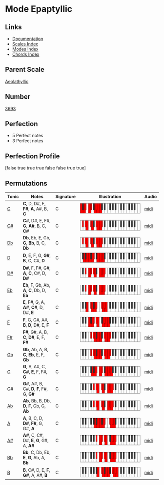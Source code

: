 # Mode Epaptyllic

## Links

- [Documentation](index.md)
- [Scales Index](Scales.md)
- [Modes Index](Modes.md)
- [Chords Index](Chords.md)

## Parent Scale

[Aeolathyllic](ScaleAeolathyllic.md)

## Number

[3693](https://ianring.com/musictheory/scales/3693)

## Perfection

- 5 Perfect notes
- 3 Perfect notes

## Perfection Profile

[false true true true false false true true]

## Permutations

| Tonic | Notes | Signature | Illustration | Audio |
|-------|-------|-----------|--------------|-------|
| [C](ModeCNaturalEpaptyllic.md) | **C**, D, D#, F, **F#**, **A**, A#, B, **C** | C | ![CNaturalEpaptyllic](ModeCNaturalEpaptyllic.png) | [midi](https://github.com/edipermadi/music/blob/main/docs/ModeCNaturalEpaptyllic.mid?raw=true) |
| [C#](ModeCSharpEpaptyllic.md) | **C#**, D#, E, F#, **G**, **A#**, B, C, **C#** | C | ![CSharpEpaptyllic](ModeCSharpEpaptyllic.png) | [midi](https://github.com/edipermadi/music/blob/main/docs/ModeCSharpEpaptyllic.mid?raw=true) |
| [Db](ModeDFlatEpaptyllic.md) | **Db**, Eb, E, Gb, **G**, **Bb**, B, C, **Db** | C | ![DFlatEpaptyllic](ModeDFlatEpaptyllic.png) | [midi](https://github.com/edipermadi/music/blob/main/docs/ModeDFlatEpaptyllic.mid?raw=true) |
| [D](ModeDNaturalEpaptyllic.md) | **D**, E, F, G, **G#**, **B**, C, C#, **D** | C | ![DNaturalEpaptyllic](ModeDNaturalEpaptyllic.png) | [midi](https://github.com/edipermadi/music/blob/main/docs/ModeDNaturalEpaptyllic.mid?raw=true) |
| [D#](ModeDSharpEpaptyllic.md) | **D#**, F, F#, G#, **A**, **C**, C#, D, **D#** | C | ![DSharpEpaptyllic](ModeDSharpEpaptyllic.png) | [midi](https://github.com/edipermadi/music/blob/main/docs/ModeDSharpEpaptyllic.mid?raw=true) |
| [Eb](ModeEFlatEpaptyllic.md) | **Eb**, F, Gb, Ab, **A**, **C**, Db, D, **Eb** | C | ![EFlatEpaptyllic](ModeEFlatEpaptyllic.png) | [midi](https://github.com/edipermadi/music/blob/main/docs/ModeEFlatEpaptyllic.mid?raw=true) |
| [E](ModeENaturalEpaptyllic.md) | **E**, F#, G, A, **A#**, **C#**, D, D#, **E** | C | ![ENaturalEpaptyllic](ModeENaturalEpaptyllic.png) | [midi](https://github.com/edipermadi/music/blob/main/docs/ModeENaturalEpaptyllic.mid?raw=true) |
| [F](ModeFNaturalEpaptyllic.md) | **F**, G, G#, A#, **B**, **D**, D#, E, **F** | C | ![FNaturalEpaptyllic](ModeFNaturalEpaptyllic.png) | [midi](https://github.com/edipermadi/music/blob/main/docs/ModeFNaturalEpaptyllic.mid?raw=true) |
| [F#](ModeFSharpEpaptyllic.md) | **F#**, G#, A, B, **C**, **D#**, E, F, **F#** | C | ![FSharpEpaptyllic](ModeFSharpEpaptyllic.png) | [midi](https://github.com/edipermadi/music/blob/main/docs/ModeFSharpEpaptyllic.mid?raw=true) |
| [Gb](ModeGFlatEpaptyllic.md) | **Gb**, Ab, A, B, **C**, **Eb**, E, F, **Gb** | C | ![GFlatEpaptyllic](ModeGFlatEpaptyllic.png) | [midi](https://github.com/edipermadi/music/blob/main/docs/ModeGFlatEpaptyllic.mid?raw=true) |
| [G](ModeGNaturalEpaptyllic.md) | **G**, A, A#, C, **C#**, **E**, F, F#, **G** | C | ![GNaturalEpaptyllic](ModeGNaturalEpaptyllic.png) | [midi](https://github.com/edipermadi/music/blob/main/docs/ModeGNaturalEpaptyllic.mid?raw=true) |
| [G#](ModeGSharpEpaptyllic.md) | **G#**, A#, B, C#, **D**, **F**, F#, G, **G#** | C | ![GSharpEpaptyllic](ModeGSharpEpaptyllic.png) | [midi](https://github.com/edipermadi/music/blob/main/docs/ModeGSharpEpaptyllic.mid?raw=true) |
| [Ab](ModeAFlatEpaptyllic.md) | **Ab**, Bb, B, Db, **D**, **F**, Gb, G, **Ab** | C | ![AFlatEpaptyllic](ModeAFlatEpaptyllic.png) | [midi](https://github.com/edipermadi/music/blob/main/docs/ModeAFlatEpaptyllic.mid?raw=true) |
| [A](ModeANaturalEpaptyllic.md) | **A**, B, C, D, **D#**, **F#**, G, G#, **A** | C | ![ANaturalEpaptyllic](ModeANaturalEpaptyllic.png) | [midi](https://github.com/edipermadi/music/blob/main/docs/ModeANaturalEpaptyllic.mid?raw=true) |
| [A#](ModeASharpEpaptyllic.md) | **A#**, C, C#, D#, **E**, **G**, G#, A, **A#** | C | ![ASharpEpaptyllic](ModeASharpEpaptyllic.png) | [midi](https://github.com/edipermadi/music/blob/main/docs/ModeASharpEpaptyllic.mid?raw=true) |
| [Bb](ModeBFlatEpaptyllic.md) | **Bb**, C, Db, Eb, **E**, **G**, Ab, A, **Bb** | C | ![BFlatEpaptyllic](ModeBFlatEpaptyllic.png) | [midi](https://github.com/edipermadi/music/blob/main/docs/ModeBFlatEpaptyllic.mid?raw=true) |
| [B](ModeBNaturalEpaptyllic.md) | **B**, C#, D, E, **F**, **G#**, A, A#, **B** | C | ![BNaturalEpaptyllic](ModeBNaturalEpaptyllic.png) | [midi](https://github.com/edipermadi/music/blob/main/docs/ModeBNaturalEpaptyllic.mid?raw=true) |
